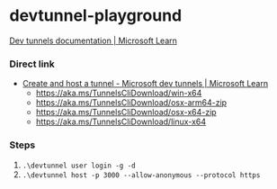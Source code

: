 devtunnel-playground
====================
[Dev tunnels documentation | Microsoft Learn](https://learn.microsoft.com/en-us/azure/developer/dev-tunnels/)
### Direct link
- [Create and host a tunnel - Microsoft dev tunnels | Microsoft Learn](https://learn.microsoft.com/en-us/azure/developer/dev-tunnels/get-started?tabs=linux)
  - https://aka.ms/TunnelsCliDownload/win-x64
  - https://aka.ms/TunnelsCliDownload/osx-arm64-zip
  - https://aka.ms/TunnelsCliDownload/osx-x64-zip
  - https://aka.ms/TunnelsCliDownload/linux-x64

### Steps
1. `.\devtunnel user login -g -d`
2. `.\devtunnel host -p 3000 --allow-anonymous --protocol https`
